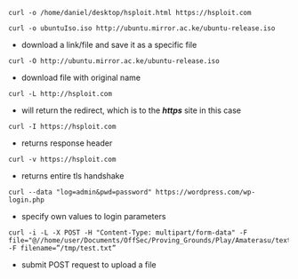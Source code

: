 ```
curl -o /home/daniel/desktop/hsploit.html https://hsploit.com
```
```
curl -o ubuntuIso.iso http://ubuntu.mirror.ac.ke/ubuntu-release.iso
```
- download a link/file and save it as a specific file

```
curl -O http://ubuntu.mirror.ac.ke/ubuntu-release.iso
```
- download file with original name

```
curl -L http://hsploit.com
```
- will return the redirect, which is to the ***https*** site in this case

```
curl -I https://hsploit.com
```
- returns response header

```
curl -v https://hsploit.com
```
- returns entire tls handshake

```
curl --data "log=admin&pwd=password" https://wordpress.com/wp-login.php
```
- specify own values to login parameters

```
curl -i -L -X POST -H "Content-Type: multipart/form-data" -F file="@//home/user/Documents/OffSec/Proving_Grounds/Play/Amaterasu/text.txt" -F filename=”/tmp/test.txt” 
```
- submit POST request to upload a file